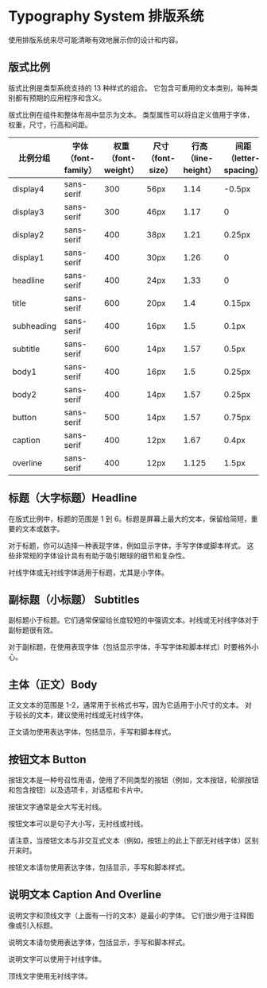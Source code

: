 # Typography System 排版系统

使用排版系统来尽可能清晰有效地展示你的设计和内容。

## 版式比例

版式比例是类型系统支持的 13 种样式的组合。 它包含可重用的文本类别，每种类别都有预期的应用程序和含义。

版式比例在组件和整体布局中显示为文本。 类型属性可以将自定义值用于字体，权重，尺寸，行高和间距。

| 比例分组   | 字体（font-family） | 权重（font-weight） | 尺寸（font-size） | 行高（line-height） | 间距（letter-spacing） | 颜色（color） |
| ---------- | ------------------- | ------------------- | ----------------- | ------------------- | ---------------------- | ------------- |
| display4   | sans-serif          | 300                 | 56px              | 1.14                | -0.5px                 | 60%           |
| display3   | sans-serif          | 300                 | 46px              | 1.17                | 0                      | 60%           |
| display2   | sans-serif          | 400                 | 38px              | 1.21                | 0.25px                 | 60%           |
| display1   | sans-serif          | 400                 | 30px              | 1.26                | 0                      | 60%           |
| headline   | sans-serif          | 400                 | 24px              | 1.33                | 0                      | 87%           |
| title      | sans-serif          | 600                 | 20px              | 1.4                 | 0.15px                 | 87%           |
| subheading | sans-serif          | 400                 | 16px              | 1.5                 | 0.1px                  | 87%           |
| subtitle   | sans-serif          | 600                 | 14px              | 1.57                | 0.5px                  | 87%           |
| body1      | sans-serif          | 400                 | 16px              | 1.5                 | 0.25px                 | 87%           |
| body2      | sans-serif          | 400                 | 14px              | 1.57                | 0.25px                 | 87%           |
| button     | sans-serif          | 500                 | 14px              | 1.57                | 0.75px                 | 87%           |
| caption    | sans-serif          | 400                 | 12px              | 1.67                | 0.4px                  | 60%           |
| overline   | sans-serif          | 400                 | 12px              | 1.125               | 1.5px                  | 60%           |

## 标题（大字标题）Headline

在版式比例中，标题的范围是 1 到 6。标题是屏幕上最大的文本，保留给简短，重要的文本或数字。

对于标题，你可以选择一种表现字体，例如显示字体，手写字体或脚本样式。 这些非常规的字体设计具有有助于吸引眼球的细节和复杂性。

衬线字体或无衬线字体适用于标题，尤其是小字体。

## 副标题（小标题） Subtitles

副标题小于标题。它们通常保留给长度较短的中强调文本。衬线或无衬线字体对于副标题很有效。

对于副标题，在使用表现字体（包括显示字体，手写字体和脚本样式）时要格外小心。

## 主体（正文）Body

正文文本的范围是 1-2，通常用于长格式书写，因为它适用于小尺寸的文本。 对于较长的文本，建议使用衬线或无衬线字体。

正文请勿使用表达字体，包括显示，手写和脚本样式。

## 按钮文本 Button

按钮文本是一种号召性用语，使用了不同类型的按钮（例如，文本按钮，轮廓按钮和包含按钮）以及选项卡，对话框和卡片中。

按钮文字通常是全大写无衬线。

按钮文本可以是句子大小写，无衬线或衬线。

请注意，当按钮文本与非交互式文本（例如，按钮上的此上下部无衬线字体）区别开来时。

按钮文本请勿使用表达字体，包括显示，手写和脚本样式。

## 说明文本 Caption And Overline

说明文字和顶线文字（上面有一行的文本）是最小的字体。 它们很少用于注释图像或引入标题。

说明文本请勿使用表达字体，包括显示，手写和脚本样式。

说明文字可以使用于衬线字体。

顶线文字使用无衬线字体。
